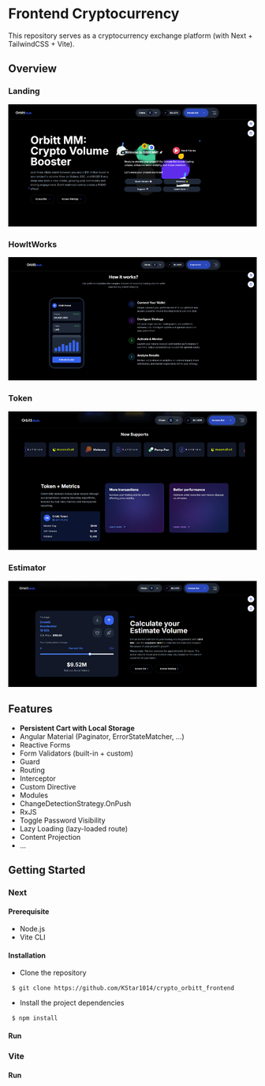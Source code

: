 # Frontend Cryptocurrency
This repository serves as a cryptocurrency exchange platform (with Next + TailwindCSS + Vite).

## Overview

### Landing
![](images/landing.png)

### HowItWorks
![](images/how_it_works.png)

### Token
![](images/token.png)

### Estimator
![](images/calculator.png)


## Features
- **Persistent Cart with Local Storage**
- Angular Material (Paginator, ErrorStateMatcher, ...)
- Reactive Forms
- Form Validators (built-in + custom)
- Guard
- Routing
- Interceptor
- Custom Directive
- Modules
- ChangeDetectionStrategy.OnPush
- RxJS
- Toggle Password Visibility
- Lazy Loading (lazy-loaded route)
- Content Projection
- ...

## Getting Started
### Next
#### Prerequisite 
- Node.js
- Vite CLI
#### Installation
- Clone the repository
<pre><code> $ git clone https://github.com/KStar1014/crypto_orbitt_frontend  </code></pre>
- Install the project dependencies
<pre><code> $ npm install </code></pre>
#### Run


### Vite
#### Run

